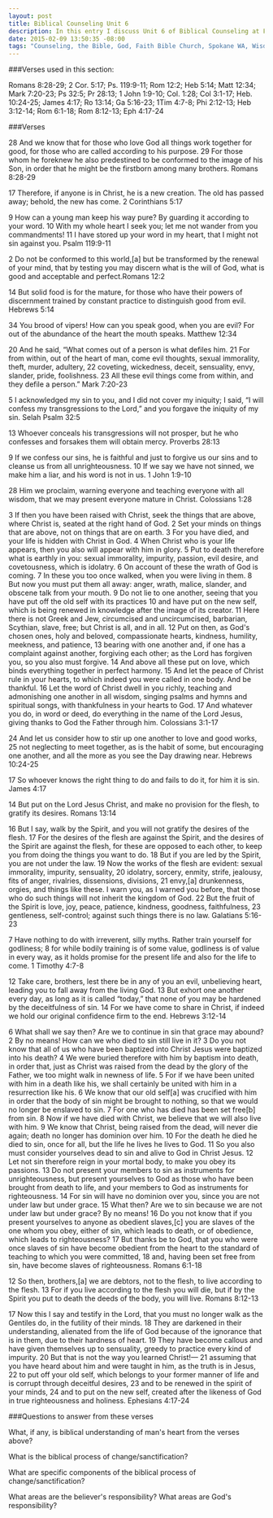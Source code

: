 ```yaml
---
layout: post
title: Biblical Counseling Unit 6
description: In this entry I discuss Unit 6 of Biblical Counseling at Faith Bible Church in Spokane, WA
date: 2015-02-09 13:50:35 -08:00
tags: "Counseling, the Bible, God, Faith Bible Church, Spokane WA, Wisdom, Jay Adams"
---
```


###Verses used in this section:

Romans 8:28-29; 2 Cor. 5:17; Ps. 119:9-11; Rom 12:2; Heb 5:14; Matt 12:34; Mark 7:20-23; Ps 32:5; Pr 28:13; 1 John 1:9-10; Col. 1:28; Col 3:1-17; Heb. 10:24-25; James 4:17; Ro 13:14; Ga 5:16-23; 1Tim 4:7-8; Phi 2:12-13; Heb 3:12-14; Rom 6:1-18; Rom 8:12-13; Eph 4:17-24

###Verses

 28 And we know that for those who love God all things work together for good, for those who are called according to his purpose. 29 For those whom he foreknew he also predestined to be conformed to the image of his Son, in order that he might be the firstborn among many brothers. Romans 8:28-29
 
 17 Therefore, if anyone is in Christ, he is a new creation. The old has passed away; behold, the new has come. 2 Corinthians 5:17
 
 9 How can a young man keep his way pure? By guarding it according to your word. 10 With my whole heart I seek you; let me not wander from you commandments! 11 I have stored up your word in my heart, that I might not sin against you. Psalm 119:9-11
 
 
 2 Do not be conformed to this world,[a] but be transformed by the renewal of your mind, that by testing you may discern what is the will of God, what is good and acceptable and perfect.Romans 12:2
 
 14 But solid food is for the mature, for those who have their powers of discernment trained by constant practice to distinguish good from evil. Hebrews 5:14
 
 34 You brood of vipers! How can you speak good, when you are evil? For out of the abundance of the heart the mouth speaks. Matthew 12:34
 
  20 And he said, “What comes out of a person is what defiles him. 21 For from within, out of the heart of man, come evil thoughts, sexual immorality, theft, murder, adultery, 22 coveting, wickedness, deceit, sensuality, envy, slander, pride, foolishness. 23 All these evil things come from within, and they defile a person.” Mark 7:20-23
  
  5 I acknowledged my sin to you, and I did not cover my iniquity; I said, “I will confess my transgressions to the Lord,” and you forgave the iniquity of my sin. Selah Psalm 32:5
  
13 Whoever conceals his transgressions will not prosper, but he who confesses and forsakes them will obtain mercy. Proverbs 28:13

 9 If we confess our sins, he is faithful and just to forgive us our sins and to cleanse us from all unrighteousness. 10 If we say we have not sinned, we make him a liar, and his word is not in us. 1 John 1:9-10

28 Him we proclaim, warning everyone and teaching everyone with all wisdom, that we may present everyone mature in Christ. Colossians 1:28

3 If then you have been raised with Christ, seek the things that are above, where Christ is, seated at the right hand of God. 2 Set your minds on things that are above, not on things that are on earth. 3 For you have died, and your life is hidden with Christ in God. 4 When Christ who is your life appears, then you also will appear with him in glory.
5 Put to death therefore what is earthly in you: sexual immorality, impurity, passion, evil desire, and covetousness, which is idolatry. 6 On account of these the wrath of God is coming. 7 In these you too once walked, when you were living in them. 8 But now you must put them all away: anger, wrath, malice, slander, and obscene talk from your mouth. 9 Do not lie to one another, seeing that you have put off the old self with its practices 10 and have put on the new self, which is being renewed in knowledge after the image of its creator. 11 Here there is not Greek and Jew, circumcised and uncircumcised, barbarian, Scythian, slave, free; but Christ is all, and in all. 12 Put on then, as God's chosen ones, holy and beloved, compassionate hearts, kindness, humility, meekness, and patience, 13 bearing with one another and, if one has a complaint against another, forgiving each other; as the Lord has forgiven you, so you also must forgive. 14 And above all these put on love, which binds everything together in perfect harmony. 15 And let the peace of Christ rule in your hearts, to which indeed you were called in one body. And be thankful. 16 Let the word of Christ dwell in you richly, teaching and admonishing one another in all wisdom, singing psalms and hymns and spiritual songs, with thankfulness in your hearts to God. 17 And whatever you do, in word or deed, do everything in the name of the Lord Jesus, giving thanks to God the Father through him. Colossians 3:1-17

 24 And let us consider how to stir up one another to love and good works, 25 not neglecting to meet together, as is the habit of some, but encouraging one another, and all the more as you see the Day drawing near. Hebrews 10:24-25
 
 17 So whoever knows the right thing to do and fails to do it, for him it is sin. James 4:17
 
 14 But put on the Lord Jesus Christ, and make no provision for the flesh, to gratify its desires. Romans 13:14
 
 16 But I say, walk by the Spirit, and you will not gratify the desires of the flesh. 17 For the desires of the flesh are against the Spirit, and the desires of the Spirit are against the flesh, for these are opposed to each other, to keep you from doing the things you want to do. 18 But if you are led by the Spirit, you are not under the law. 19 Now the works of the flesh are evident: sexual immorality, impurity, sensuality, 20 idolatry, sorcery, enmity, strife, jealousy, fits of anger, rivalries, dissensions, divisions, 21 envy,[a] drunkenness, orgies, and things like these. I warn you, as I warned you before, that those who do such things will not inherit the kingdom of God. 22 But the fruit of the Spirit is love, joy, peace, patience, kindness, goodness, faithfulness, 23 gentleness, self-control; against such things there is no law. Galatians 5:16-23
 
  7 Have nothing to do with irreverent, silly myths. Rather train yourself for godliness; 8 for while bodily training is of some value, godliness is of value in every way, as it holds promise for the present life and also for the life to come. 1 Timothy 4:7-8
  
  12 Take care, brothers, lest there be in any of you an evil, unbelieving heart, leading you to fall away from the living God. 13 But exhort one another every day, as long as it is called “today,” that none of you may be hardened by the deceitfulness of sin. 14 For we have come to share in Christ, if indeed we hold our original confidence firm to the end. Hebrews 3:12-14
  
  6 What shall we say then? Are we to continue in sin that grace may abound? 2 By no means! How can we who died to sin still live in it? 3 Do you not know that all of us who have been baptized into Christ Jesus were baptized into his death? 4 We were buried therefore with him by baptism into death, in order that, just as Christ was raised from the dead by the glory of the Father, we too might walk in newness of life. 5 For if we have been united with him in a death like his, we shall certainly be united with him in a resurrection like his. 6 We know that our old self[a] was crucified with him in order that the body of sin might be brought to nothing, so that we would no longer be enslaved to sin. 7 For one who has died has been set free[b] from sin. 8 Now if we have died with Christ, we believe that we will also live with him. 9 We know that Christ, being raised from the dead, will never die again; death no longer has dominion over him. 10 For the death he died he died to sin, once for all, but the life he lives he lives to God. 11 So you also must consider yourselves dead to sin and alive to God in Christ Jesus. 12 Let not sin therefore reign in your mortal body, to make you obey its passions. 13 Do not present your members to sin as instruments for unrighteousness, but present yourselves to God as those who have been brought from death to life, and your members to God as instruments for righteousness. 14 For sin will have no dominion over you, since you are not under law but under grace. 15 What then? Are we to sin because we are not under law but under grace? By no means! 16 Do you not know that if you present yourselves to anyone as obedient slaves,[c] you are slaves of the one whom you obey, either of sin, which leads to death, or of obedience, which leads to righteousness? 17 But thanks be to God, that you who were once slaves of sin have become obedient from the heart to the standard of teaching to which you were committed, 18 and, having been set free from sin, have become slaves of righteousness. Romans 6:1-18
  
  12 So then, brothers,[a] we are debtors, not to the flesh, to live according to the flesh. 13 For if you live according to the flesh you will die, but if by the Spirit you put to death the deeds of the body, you will live. Romans 8:12-13
  
  17 Now this I say and testify in the Lord, that you must no longer walk as the Gentiles do, in the futility of their minds. 18 They are darkened in their understanding, alienated from the life of God because of the ignorance that is in them, due to their hardness of heart. 19 They have become callous and have given themselves up to sensuality, greedy to practice every kind of impurity. 20 But that is not the way you learned Christ!— 21 assuming that you have heard about him and were taught in him, as the truth is in Jesus, 22 to put off your old self, which belongs to your former manner of life and is corrupt through deceitful desires, 23 and to be renewed in the spirit of your minds, 24 and to put on the new self, created after the likeness of God in true righteousness and holiness. Ephesians 4:17-24
  
 ###Questions to answer from these verses
  
What, if any, is biblical understanding of man's heart from the verses above?

What is the biblical process of change/sanctification?

What are specific components of the biblical process of change/sanctification?

What areas are the believer's responsibility? What areas are God's responsibility?
  